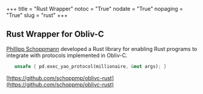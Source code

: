 +++
title = "Rust Wrapper"
notoc = "True"
nodate = "True"
nopaging = "True"
slug = "rust"
+++

## Rust Wrapper for Obliv-C

[Phillipp
Schoppmann](https://www.informatik.hu-berlin.de/de/Members/schopmaf/)
developed a Rust library for enabling Rust programs to integrate with
protocols implemented in Obliv-C.

```Rust
   unsafe { pd.exec_yao_protocol(millionaire, &mut args); }
```

[https://github.com/schoppmp/oblivc-rust](https://github.com/schoppmp/oblivc-rust)

